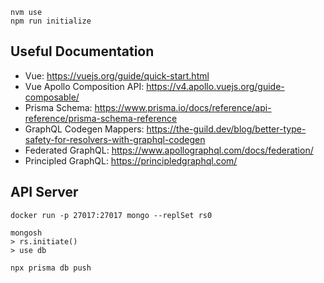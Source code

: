 ```
nvm use
npm run initialize
```

## Useful Documentation

- Vue: https://vuejs.org/guide/quick-start.html
- Vue Apollo Composition API: https://v4.apollo.vuejs.org/guide-composable/
- Prisma Schema: https://www.prisma.io/docs/reference/api-reference/prisma-schema-reference
- GraphQL Codegen Mappers: https://the-guild.dev/blog/better-type-safety-for-resolvers-with-graphql-codegen
- Federated GraphQL: https://www.apollographql.com/docs/federation/
- Principled GraphQL: https://principledgraphql.com/

## API Server

```
docker run -p 27017:27017 mongo --replSet rs0

mongosh
> rs.initiate()
> use db

npx prisma db push
```
